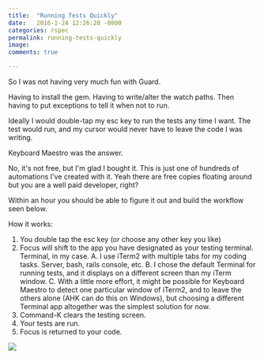 ```yaml
---
title:  "Running Tests Quickly"
date:   2016-1-24 12:26:20 -0800
categories: rspec
permalink: running-tests-quickly
image: 
comments: true

---
```


So I was not having very much fun with Guard.

Having to install the gem. Having to write/alter the watch paths. Then having to put exceptions to tell it when not to run.

Ideally I would double-tap my esc key to run the tests any time I want.
The test would run, and my cursor would never have to leave the code I was writing.

Keyboard Maestro was the answer.

No, it's not free, but I'm glad I bought it. This is just one of hundreds of automations I've created with it.
Yeah there are free copies floating around but you are a well paid developer, right?

Within an hour you should be able to figure it out and build the workflow seen below.

How it works:

1. You double tap the esc key (or choose any other key you like)
2. Focus will shift to the app you have designated as your testing terminal. Terminal, in my case.
    A. I use iTerm2 with multiple tabs for my coding tasks. Server, bash, rails console, etc.
    B. I chose the default Terminal for running tests, and it displays on a different screen than my iTerm window.
    C. With a little more effort, it might be possible for Keyboard Maestro to detect one particular window of iTerm2, and to leave the others alone (AHK can do this on Windows), but choosing a different Terminal app altogether was the simplest solution for now.
3. Command-K clears the testing screen.
4. Your tests are run.
5. Focus is returned to your code.

![](https://dl.dropboxusercontent.com/spa/lkj2dewi3ofvkgc/m3aac7hx.jpg)